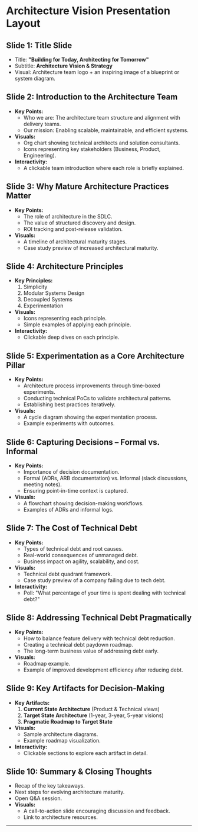 # **Architecture Vision Presentation Layout**

## **Slide 1: Title Slide**
- Title: **"Building for Today, Architecting for Tomorrow"**
- Subtitle: **Architecture Vision & Strategy**
- Visual: Architecture team logo + an inspiring image of a blueprint or system diagram.

## **Slide 2: Introduction to the Architecture Team**
- **Key Points:**
  - Who we are: The architecture team structure and alignment with delivery teams.
  - Our mission: Enabling scalable, maintainable, and efficient systems.
- **Visuals:**
  - Org chart showing technical architects and solution consultants.
  - Icons representing key stakeholders (Business, Product, Engineering).
- **Interactivity:**
  - A clickable team introduction where each role is briefly explained.

## **Slide 3: Why Mature Architecture Practices Matter**
- **Key Points:**
  - The role of architecture in the SDLC.
  - The value of structured discovery and design.
  - ROI tracking and post-release validation.
- **Visuals:**
  - A timeline of architectural maturity stages.
  - Case study preview of increased architectural maturity.

## **Slide 4: Architecture Principles**
- **Key Principles:**
  1. Simplicity
  2. Modular Systems Design
  3. Decoupled Systems
  4. Experimentation
- **Visuals:**
  - Icons representing each principle.
  - Simple examples of applying each principle.
- **Interactivity:**
  - Clickable deep dives on each principle.

## **Slide 5: Experimentation as a Core Architecture Pillar**
- **Key Points:**
  - Architecture process improvements through time-boxed experiments.
  - Conducting technical PoCs to validate architectural patterns.
  - Establishing best practices iteratively.
- **Visuals:**
  - A cycle diagram showing the experimentation process.
  - Example experiments with outcomes.

## **Slide 6: Capturing Decisions – Formal vs. Informal**
- **Key Points:**
  - Importance of decision documentation.
  - Formal (ADRs, ARB documentation) vs. Informal (slack discussions, meeting notes).
  - Ensuring point-in-time context is captured.
- **Visuals:**
  - A flowchart showing decision-making workflows.
  - Examples of ADRs and informal logs.

## **Slide 7: The Cost of Technical Debt**
- **Key Points:**
  - Types of technical debt and root causes.
  - Real-world consequences of unmanaged debt.
  - Business impact on agility, scalability, and cost.
- **Visuals:**
  - Technical debt quadrant framework.
  - Case study preview of a company failing due to tech debt.
- **Interactivity:**
  - Poll: "What percentage of your time is spent dealing with technical debt?"

## **Slide 8: Addressing Technical Debt Pragmatically**
- **Key Points:**
  - How to balance feature delivery with technical debt reduction.
  - Creating a technical debt paydown roadmap.
  - The long-term business value of addressing debt early.
- **Visuals:**
  - Roadmap example.
  - Example of improved development efficiency after reducing debt.

## **Slide 9: Key Artifacts for Decision-Making**
- **Key Artifacts:**
  1. **Current State Architecture** (Product & Technical views)
  2. **Target State Architecture** (1-year, 3-year, 5-year visions)
  3. **Pragmatic Roadmap to Target State**
- **Visuals:**
  - Sample architecture diagrams.
  - Example roadmap visualization.
- **Interactivity:**
  - Clickable sections to explore each artifact in detail.

## **Slide 10: Summary & Closing Thoughts**
- Recap of the key takeaways.
- Next steps for evolving architecture maturity.
- Open Q&A session.
- **Visuals:**
  - A call-to-action slide encouraging discussion and feedback.
  - Link to architecture resources.

---

